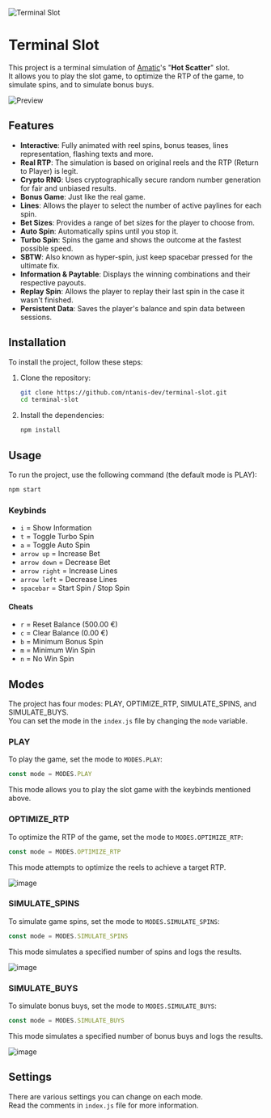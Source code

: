 ![Terminal Slot](https://github.com/user-attachments/assets/a308068c-0082-43a0-a731-80eab58814a7)

# Terminal Slot

This project is a terminal simulation of [Amatic](https://www.amatic.com/)'s "**Hot Scatter**" slot.\
It allows you to play the slot game, to optimize the RTP of the game, to simulate spins, and to simulate bonus buys.

![Preview](https://i.imgur.com/0fyr8lo.gif)

## Features

- **Interactive**: Fully animated with reel spins, bonus teases, lines representation, flashing texts and more.
- **Real RTP**: The simulation is based on original reels and the RTP (Return to Player) is legit.
- **Crypto RNG**: Uses cryptographically secure random number generation for fair and unbiased results.
- **Bonus Game**: Just like the real game.
- **Lines**: Allows the player to select the number of active paylines for each spin.
- **Bet Sizes**: Provides a range of bet sizes for the player to choose from.
- **Auto Spin**: Automatically spins until you stop it.
- **Turbo Spin**: Spins the game and shows the outcome at the fastest possible speed.
- **SBTW**: Also known as hyper-spin, just keep spacebar pressed for the ultimate fix.
- **Information & Paytable**: Displays the winning combinations and their respective payouts.
- **Replay Spin**: Allows the player to replay their last spin in the case it wasn't finished.
- **Persistent Data**: Saves the player's balance and spin data between sessions.

## Installation

To install the project, follow these steps:

1. Clone the repository:
   ```sh
   git clone https://github.com/ntanis-dev/terminal-slot.git
   cd terminal-slot
   ```

2. Install the dependencies:
   ```sh
   npm install
   ```

## Usage

To run the project, use the following command (the default mode is PLAY):
```sh
npm start
```

### Keybinds

- `i` = Show Information
- `t` = Toggle Turbo Spin
- `a` = Toggle Auto Spin
- `arrow up` = Increase Bet
- `arrow down` = Decrease Bet
- `arrow right` = Increase Lines
- `arrow left` = Decrease Lines
- `spacebar` = Start Spin / Stop Spin

#### Cheats

- `r` = Reset Balance (500.00 €)
- `c` = Clear Balance (0.00 €)
- `b` = Minimum Bonus Spin
- `m` = Minimum Win Spin
- `n` = No Win Spin

## Modes

The project has four modes: PLAY, OPTIMIZE_RTP, SIMULATE_SPINS, and SIMULATE_BUYS.\
You can set the mode in the `index.js` file by changing the `mode` variable.

### PLAY

To play the game, set the mode to `MODES.PLAY`:
```js
const mode = MODES.PLAY
```
This mode allows you to play the slot game with the keybinds mentioned above.

### OPTIMIZE_RTP

To optimize the RTP of the game, set the mode to `MODES.OPTIMIZE_RTP`:
```js
const mode = MODES.OPTIMIZE_RTP
```
This mode attempts to optimize the reels to achieve a target RTP.

![image](https://github.com/user-attachments/assets/9aa4f057-8348-4701-b49a-9ac19d383aac)

### SIMULATE_SPINS

To simulate game spins, set the mode to `MODES.SIMULATE_SPINS`:
```js
const mode = MODES.SIMULATE_SPINS
```
This mode simulates a specified number of spins and logs the results.

![image](https://github.com/user-attachments/assets/e3d60515-9987-4c9a-a5b8-7abbdd962e63)

### SIMULATE_BUYS

To simulate bonus buys, set the mode to `MODES.SIMULATE_BUYS`:
```js
const mode = MODES.SIMULATE_BUYS
```
This mode simulates a specified number of bonus buys and logs the results.

![image](https://github.com/user-attachments/assets/36f0729a-b3c0-4045-a473-9fa748058fe2)

## Settings

There are various settings you can change on each mode.\
Read the comments in `index.js` file for more information.

